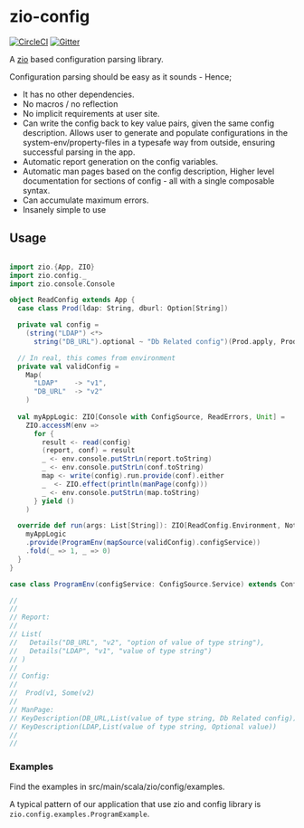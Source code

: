 # zio-config

[![CircleCI](https://circleci.com/gh/zio/zio-config/tree/master.svg?style=svg)](https://circleci.com/gh/zio/zio-config/tree/master)
[![Gitter](https://badges.gitter.im/ZIO/zio-config.svg)](https://gitter.im/ZIO/zio-config?utm_source=badge&utm_medium=badge&utm_campaign=pr-badge&utm_content=badge)

A [zio](https://github.com/scalaz/scalaz-zio) based  configuration parsing library.

Configuration parsing should be easy as it sounds - Hence;

 * It has no other dependencies.
 * No macros / no reflection
 * No implicit requirements at user site.
 * Can write the config back to key value pairs, given the same config description. 
   Allows user to generate and populate configurations in the system-env/property-files in a typesafe way from outside, ensuring successful parsing in the app.
 * Automatic report generation on the config variables.
 * Automatic man pages based on the config description,  Higher level documentation for sections of config - all with a single composable syntax.
 * Can accumulate maximum errors.
 * Insanely simple to use


## Usage

```scala

import zio.{App, ZIO}
import zio.config._
import zio.console.Console

object ReadConfig extends App {
  case class Prod(ldap: String, dburl: Option[String])

  private val config =
    (string("LDAP") <*>
      string("DB_URL").optional ~ "Db Related config")(Prod.apply, Prod.unapply)

  // In real, this comes from environment
  private val validConfig =
    Map(
      "LDAP"    -> "v1",
      "DB_URL"  -> "v2"
    )
    
  val myAppLogic: ZIO[Console with ConfigSource, ReadErrors, Unit] =
    ZIO.accessM(env =>
      for {
        result <- read(config)
        (report, conf) = result
        _ <- env.console.putStrLn(report.toString)
        _ <- env.console.putStrLn(conf.toString)
        map <- write(config).run.provide(conf).either
        _  <- ZIO.effect(println(manPage(confg)))
        _ <- env.console.putStrLn(map.toString)
      } yield ()
    )

  override def run(args: List[String]): ZIO[ReadConfig.Environment, Nothing, Int] = {
    myAppLogic
    .provide(ProgramEnv(mapSource(validConfig).configService))
    .fold(_ => 1, _ => 0)
  }
}

case class ProgramEnv(configService: ConfigSource.Service) extends ConfigSource with Console.Live

//  
// 
// Report:
//
// List(
//   Details("DB_URL", "v2", "option of value of type string"),
//   Details("LDAP", "v1", "value of type string")
// )
//
// Config:
//
//  Prod(v1, Some(v2)
// 
// ManPage:
// KeyDescription(DB_URL,List(value of type string, Db Related config))
// KeyDescription(LDAP,List(value of type string, Optional value))
//
//

```

### Examples

Find the examples in src/main/scala/zio/config/examples.

A typical pattern of our application that use zio and config library is `zio.config.examples.ProgramExample`.